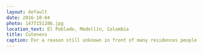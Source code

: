 ```yaml
---
layout: default
date: 2016-10-04
photo: 1477151286.jpg
location_text: El Poblado, Medellín, Colombia
title: Cuteness
caption: For a reason still unknown in front of many residences people built such small and cute things, most likely for the kids living around.
---
```

